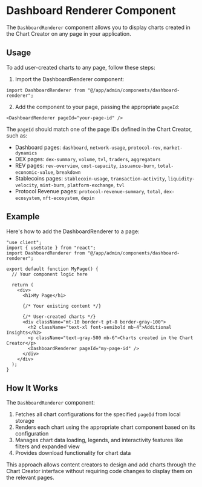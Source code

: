 # Dashboard Renderer Component

The `DashboardRenderer` component allows you to display charts created in the Chart Creator on any page in your application.

## Usage

To add user-created charts to any page, follow these steps:

1. Import the DashboardRenderer component:
```tsx
import DashboardRenderer from "@/app/admin/components/dashboard-renderer";
```

2. Add the component to your page, passing the appropriate `pageId`:
```tsx
<DashboardRenderer pageId="your-page-id" />
```

The `pageId` should match one of the page IDs defined in the Chart Creator, such as:

- Dashboard pages: `dashboard`, `network-usage`, `protocol-rev`, `market-dynamics`
- DEX pages: `dex-summary`, `volume`, `tvl`, `traders`, `aggregators`
- REV pages: `rev-overview`, `cost-capacity`, `issuance-burn`, `total-economic-value`, `breakdown`
- Stablecoins pages: `stablecoin-usage`, `transaction-activity`, `liquidity-velocity`, `mint-burn`, `platform-exchange`, `tvl`
- Protocol Revenue pages: `protocol-revenue-summary`, `total`, `dex-ecosystem`, `nft-ecosystem`, `depin`

## Example

Here's how to add the DashboardRenderer to a page:

```tsx
"use client";
import { useState } from "react";
import DashboardRenderer from "@/app/admin/components/dashboard-renderer";

export default function MyPage() {
  // Your component logic here
  
  return (
    <div>
      <h1>My Page</h1>
      
      {/* Your existing content */}
      
      {/* User-created charts */}
      <div className="mt-10 border-t pt-8 border-gray-100">
        <h2 className="text-xl font-semibold mb-4">Additional Insights</h2>
        <p className="text-gray-500 mb-6">Charts created in the Chart Creator</p>
        <DashboardRenderer pageId="my-page-id" />
      </div>
    </div>
  );
}
```

## How It Works

The `DashboardRenderer` component:

1. Fetches all chart configurations for the specified `pageId` from local storage
2. Renders each chart using the appropriate chart component based on its configuration
3. Manages chart data loading, legends, and interactivity features like filters and expanded view
4. Provides download functionality for chart data

This approach allows content creators to design and add charts through the Chart Creator interface without requiring code changes to display them on the relevant pages. 